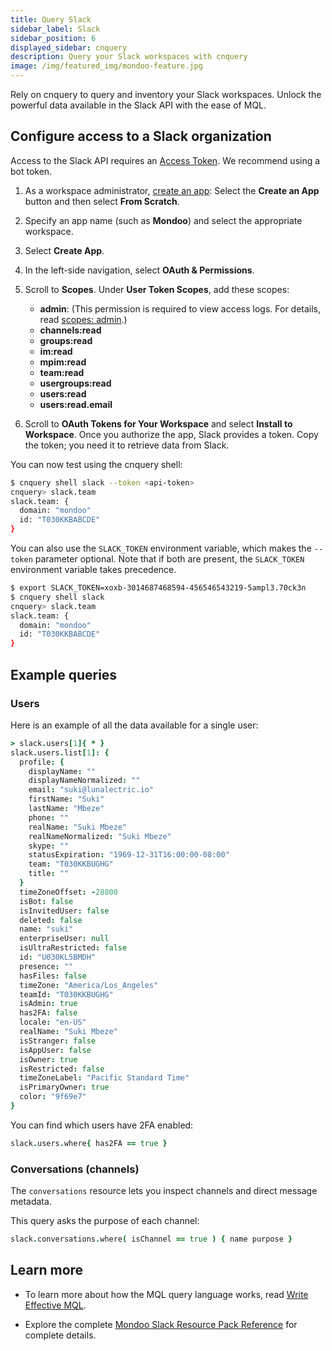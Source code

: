 ```yaml
---
title: Query Slack
sidebar_label: Slack
sidebar_position: 6
displayed_sidebar: cnquery
description: Query your Slack workspaces with cnquery
image: /img/featured_img/mondoo-feature.jpg
---
```


Rely on cnquery to query and inventory your Slack workspaces. Unlock the powerful data available in the Slack API with the ease of MQL.

## Configure access to a Slack organization

Access to the Slack API requires an [Access Token](https://api.slack.com/authentication/token-types). We recommend using a bot token.

1. As a workspace administrator, [create an app](https://api.slack.com/apps): Select the **Create an App** button and then select **From Scratch**.
2. Specify an app name (such as **Mondoo**) and select the appropriate workspace.
3. Select **Create App**.
4. In the left-side navigation, select **OAuth & Permissions**.
5. Scroll to **Scopes**. Under **User Token Scopes**, add these scopes:

   - **admin**: (This permission is required to view access logs. For details, read [scopes: admin](https://api.slack.com/scopes/admin).)
   - **channels:read**
   - **groups:read**
   - **im:read**
   - **mpim:read**
   - **team:read**
   - **usergroups:read**
   - **users:read**
   - **users:read.email**

6. Scroll to **OAuth Tokens for Your Workspace** and select **Install to Workspace**. Once you authorize the app, Slack provides a token. Copy the token; you need it to retrieve data from Slack.

You can now test using the cnquery shell:

```bash
$ cnquery shell slack --token <api-token>
cnquery> slack.team
slack.team: {
  domain: "mondoo"
  id: "T030KKBABCDE"
}
```

You can also use the `SLACK_TOKEN` environment variable, which makes the `--token` parameter optional. Note that if both are present, the `SLACK_TOKEN` environment variable takes precedence.

```bash
$ export SLACK_TOKEN=xoxb-3014687468594-456546543219-5ampl3.70ck3n
$ cnquery shell slack
cnquery> slack.team
slack.team: {
  domain: "mondoo"
  id: "T030KKBABCDE"
}
```

## Example queries

### Users

Here is an example of all the data available for a single user:

```coffeescript
> slack.users[1]{ * }
slack.users.list[1]: {
  profile: {
    displayName: ""
    displayNameNormalized: ""
    email: "suki@lunalectric.io"
    firstName: "Suki"
    lastName: "Mbeze"
    phone: ""
    realName: "Suki Mbeze"
    realNameNormalized: "Suki Mbeze"
    skype: ""
    statusExpiration: "1969-12-31T16:00:00-08:00"
    team: "T030KKBUGHG"
    title: ""
  }
  timeZoneOffset: -28800
  isBot: false
  isInvitedUser: false
  deleted: false
  name: "suki"
  enterpriseUser: null
  isUltraRestricted: false
  id: "U030KL5BMDH"
  presence: ""
  hasFiles: false
  timeZone: "America/Los_Angeles"
  teamId: "T030KKBUGHG"
  isAdmin: true
  has2FA: false
  locale: "en-US"
  realName: "Suki Mbeze"
  isStranger: false
  isAppUser: false
  isOwner: true
  isRestricted: false
  timeZoneLabel: "Pacific Standard Time"
  isPrimaryOwner: true
  color: "9f69e7"
}
```

You can find which users have 2FA enabled:

```coffeescript
slack.users.where{ has2FA == true }
```

### Conversations (channels)

The `conversations` resource lets you inspect channels and direct message metadata.

This query asks the purpose of each channel:

```coffeescript
slack.conversations.where( isChannel == true ) { name purpose }
```

## Learn more

- To learn more about how the MQL query language works, read [Write Effective MQL](/mql/mql.write/).

- Explore the complete [Mondoo Slack Resource Pack Reference](/mql/resources/slack-pack/) for complete details.
